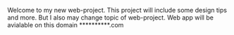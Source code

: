 Welcome to my new web-project. This project will include some design tips and more. But I also may change topic of web-project. Web app will be avialable on this domain **********.com


